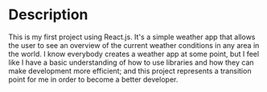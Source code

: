# Description

This is my first project using React.js. It's a simple weather app that allows the user to see an 
overview of the current weather conditions in any area in the world. I know everybody creates a weather 
app at some point, but I feel like I have a basic understanding of how to use libraries and how they can 
make development more efficient; and this project represents a transition point for me in order to become 
a better developer.